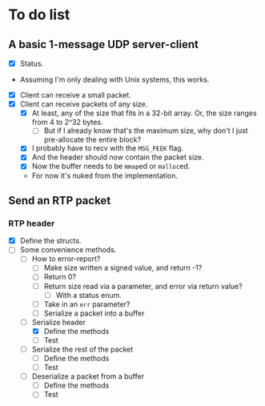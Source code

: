 # To do list

## A basic 1-message UDP server-client
- [x] Status.
- Assuming I'm only dealing with Unix systems, this works.
- [x] Client can receive a small packet.
- [x] Client can receive packets of any size.
  - [x] At least, any of the size that fits in a 32-bit array. Or, the size
    ranges from 4 to 2^32 bytes.
    - [ ] But if I already know that's the maximum size, why don't I just
      pre-allocate the entire block?
  - [x] I probably have to recv with the `MSG_PEEK` flag.
  - [x] And the header should now contain the packet size.
  - [x] Now the buffer needs to be `mmap`ed or `malloc`ed.
  - For now it's nuked from the implementation.

## Send an RTP packet
### RTP header
- [x] Define the structs.
- [ ] Some convenience methods.
  - [ ] How to error-report?
    - [ ] Make size written a signed value, and return -1?
    - [ ] Return 0?
    - [ ] Return size read via a parameter, and error via return value?
      - [ ] With a status enum.
    - [ ] Take in an `err` parameter?
    - [ ] Serialize a packet into a buffer
  - [ ] Serialize header
    - [x] Define the methods
    - [ ] Test

  - [ ] Serialize the rest of the packet
    - [ ] Define the methods
    - [ ] Test

  - [ ] Deserialize a packet from a buffer
    - [ ] Define the methods
    - [ ] Test
